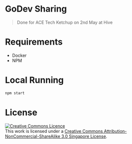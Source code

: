 # GoDev Sharing
> Done for ACE Tech Ketchup on 2nd May at Hive

# Requirements

- Docker
- NPM

# Local Running

```sh
npm start
```

# License

<a rel="license" href="http://creativecommons.org/licenses/by-nc-sa/3.0/sg/"><img alt="Creative Commons Licence" style="border-width:0" src="https://i.creativecommons.org/l/by-nc-sa/3.0/sg/88x31.png" /></a><br />This work is licensed under a <a rel="license" href="http://creativecommons.org/licenses/by-nc-sa/3.0/sg/">Creative Commons Attribution-NonCommercial-ShareAlike 3.0 Singapore License</a>.
